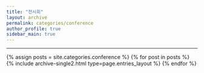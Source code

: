 ```yaml
---
title: "전시회"
layout: archive
permalink: categories/conference
author_profile: true
sidebar_main: true
---
```


<!-- 공백이 포함되어 있는 카테고리 이름의 경우 site.categories['a b c'] 이런식으로! -->

***

{% assign posts = site.categories.conference %}
{% for post in posts %} {% include archive-single2.html type=page.entries_layout %} {% endfor %}
